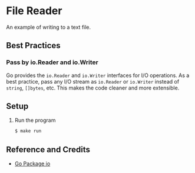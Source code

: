 # File Reader

An example of writing to a text file.

## Best Practices

### Pass by io.Reader and io.Writer

Go provides the `io.Reader` and `io.Writer` interfaces for I/O operations. As a best practice, pass any I/O stream as `io.Reader` or `io.Writer` instead of `string`, `[]bytes`, etc. This makes the code cleaner and more extensible.

## Setup

1. Run the program

   ```bash
   $ make run
   ```

## Reference and Credits

* [Go Package io](https://golang.org/pkg/io/)
